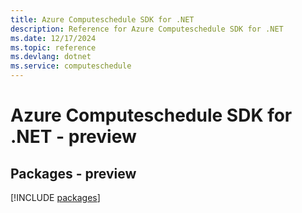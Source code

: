 ```yaml
---
title: Azure Computeschedule SDK for .NET
description: Reference for Azure Computeschedule SDK for .NET
ms.date: 12/17/2024
ms.topic: reference
ms.devlang: dotnet
ms.service: computeschedule
---
```

# Azure Computeschedule SDK for .NET - preview
## Packages - preview
[!INCLUDE [packages](computeschedule-index.md)]